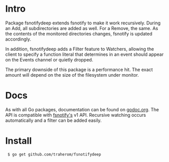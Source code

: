# Intro
Package fsnotifydeep extends fsnotify to make it work recursively. During an Add,
all subdirectories are added as well. For a Remove, the same. As the contents
of the monitored directories changes, fsnotify is updated accordingly.

In addition, fsnotifydeep adds a Filter feature to Watchers, allowing the client
to specify a function literal that determines in an event should appear on the
Events channel or quietly dropped.

The primary downside of this package is a performance hit. The exact amount
will depend on the size of the filesystem under monitor.

# Docs
As with all Go packages, documentation can be found on
[godoc.org](https://godoc.org/github.com/traherom/fsnotifydeep). The API
is compatible with [fsnotify's](https://github.com/go-fsnotify/fsnotify) v1 API.
Recursive watching occurs automatically and a filter can be added easily.

# Install
     $ go get github.com/traherom/fsnotifydeep
